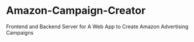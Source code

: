 # Amazon-Campaign-Creator

Frontend and Backend Server for A Web App to Create Amazon Advertising Campaigns
